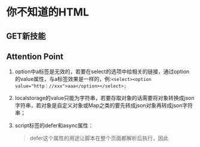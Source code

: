 # 你不知道的HTML
## GET新技能
	
## Attention Point
1. option中a标签是无效的，若要在select的选项中给相关的链接，通过option的value属性，与a标签效果是一样的，例:`<select><option value="http：//xxx">aaa</option></select>;`
2. localstorage的value只能为字符串，若要存取对象的话需要将对象转换成json字符串，若对象是自定义对象或Map之类的要先转成json对象再转成json字符串；
3. script标签的defer和async属性：
	> defer这个属性的用途让脚本在整个页面都解析后执行，因此<script>元素设置defer属性，相当于告诉浏览器先下载好脚本，但要延迟执行;  
	HTML5规范要求脚本按照它们出现的先后顺序执行，因此第一个延迟脚本会先于第二个延迟脚本执行，而这两个脚本会先于DOMContentLoaded事件执行。在现实当中，延迟脚本并不一定会按照顺序执行，也不一定会在DOMContentLoad时间触发前执行，因此最好只包含一个延迟脚本。  
	
	> async 这个属性与defer类似，都用于改变处理脚本的行为。同样与defer类似，async只适用于外部脚本文件，并告诉浏览器立即下载文件。但与defer不同的是，标记为async的脚本并不保证按照它们的先后顺序执行。第二个脚本文件可能会在第一个脚本文件之前执行。因此确保两者之间互不依赖非常重要。指定async属性的目的是不让页面等待两个脚本下载和执行，从而异步加载页面其他内容。
4. p标签内是无法包裹块级元素的，很多浏览器把 body 视为一级，一部分块级元素视为二级，而有一部分不能自由嵌套的块级元素则被视为三级，它们包括有：标题标记 的 h1- h6、 caption ； 段落标记的 p ；分隔线 hr 和一个特别的元素 dt (它只存在于列表元素 dl 中)。  
	三级元素就是指，只能嵌套内联元素的块级元素。 p 也恰好是其中之一。其实在内联元素中，还是可以再区分一下的，有几个元素 （img、input 等）比较特别，它们可以定义宽高，虽然这些元素属于inline，但是却具有一定的block（可以设置宽高），我们也可以赋予任何元素css属性display:inline-block。   
5. video 标签，在 iphone 上 video 标签使用 playsinline 属性可以在线播放，并且播放开始时**不会自动进入全屏模式**。（iOS 12及以上有效，iOS8、iOS9无效）  
6. **document.referrer 介绍及理解**  document 对象有个 referrer 属性，它的值是上一个访问过页面的 url 。在有「返回上一页」的需求时，对这个属性做个判空处理用户体验更好。以下情况下 document.referrer 的值为空：    
	> + 无上一个访问过的页面，如直接在地址栏输入地址访问的网页它的值为空字符串；  
	> + 通过 rel="noreferrer" 的 a 标签跳转的网页；  
	> + 网页中设置了 ```<meta content="never" name="referrer">``` 的网页；  
	> + 「Referrer Policy」可以设置网页是否设置 referrer 的值, 社区的前辈已经总结：<img src="./imgs/referrer-policy.jpg" width = "100%"  alt="Chrome 浏览器" />  

	其实与之对应的是 HTTP 协议在请求（request）的头信息里的「Referer」 字段，给出了上一个访问页面的 URL。（详情见：http://www.ruanyifeng.com/blog/2019/06/http-referer.html）。  
